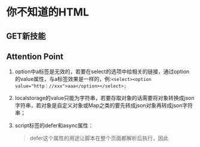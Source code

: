 # 你不知道的HTML
## GET新技能
	
## Attention Point
1. option中a标签是无效的，若要在select的选项中给相关的链接，通过option的value属性，与a标签效果是一样的，例:`<select><option value="http：//xxx">aaa</option></select>;`
2. localstorage的value只能为字符串，若要存取对象的话需要将对象转换成json字符串，若对象是自定义对象或Map之类的要先转成json对象再转成json字符串；
3. script标签的defer和async属性：
	> defer这个属性的用途让脚本在整个页面都解析后执行，因此<script>元素设置defer属性，相当于告诉浏览器先下载好脚本，但要延迟执行;  
	HTML5规范要求脚本按照它们出现的先后顺序执行，因此第一个延迟脚本会先于第二个延迟脚本执行，而这两个脚本会先于DOMContentLoaded事件执行。在现实当中，延迟脚本并不一定会按照顺序执行，也不一定会在DOMContentLoad时间触发前执行，因此最好只包含一个延迟脚本。  
	
	> async 这个属性与defer类似，都用于改变处理脚本的行为。同样与defer类似，async只适用于外部脚本文件，并告诉浏览器立即下载文件。但与defer不同的是，标记为async的脚本并不保证按照它们的先后顺序执行。第二个脚本文件可能会在第一个脚本文件之前执行。因此确保两者之间互不依赖非常重要。指定async属性的目的是不让页面等待两个脚本下载和执行，从而异步加载页面其他内容。
4. p标签内是无法包裹块级元素的，很多浏览器把 body 视为一级，一部分块级元素视为二级，而有一部分不能自由嵌套的块级元素则被视为三级，它们包括有：标题标记 的 h1- h6、 caption ； 段落标记的 p ；分隔线 hr 和一个特别的元素 dt (它只存在于列表元素 dl 中)。  
	三级元素就是指，只能嵌套内联元素的块级元素。 p 也恰好是其中之一。其实在内联元素中，还是可以再区分一下的，有几个元素 （img、input 等）比较特别，它们可以定义宽高，虽然这些元素属于inline，但是却具有一定的block（可以设置宽高），我们也可以赋予任何元素css属性display:inline-block。   
5. video 标签，在 iphone 上 video 标签使用 playsinline 属性可以在线播放，并且播放开始时**不会自动进入全屏模式**。（iOS 12及以上有效，iOS8、iOS9无效）  
6. **document.referrer 介绍及理解**  document 对象有个 referrer 属性，它的值是上一个访问过页面的 url 。在有「返回上一页」的需求时，对这个属性做个判空处理用户体验更好。以下情况下 document.referrer 的值为空：    
	> + 无上一个访问过的页面，如直接在地址栏输入地址访问的网页它的值为空字符串；  
	> + 通过 rel="noreferrer" 的 a 标签跳转的网页；  
	> + 网页中设置了 ```<meta content="never" name="referrer">``` 的网页；  
	> + 「Referrer Policy」可以设置网页是否设置 referrer 的值, 社区的前辈已经总结：<img src="./imgs/referrer-policy.jpg" width = "100%"  alt="Chrome 浏览器" />  

	其实与之对应的是 HTTP 协议在请求（request）的头信息里的「Referer」 字段，给出了上一个访问页面的 URL。（详情见：http://www.ruanyifeng.com/blog/2019/06/http-referer.html）。  
